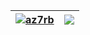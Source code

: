 | <a href="https://github.com/az7rb"><img align="center" src="https://github-readme-stats.vercel.app/api?username=az7rb&show_icons=true&include_all_commits=true&theme=buefy&hide_border=true" alt="az7rb" /></a> | <a href="https://github.com/az7rb"><img align="center" src="https://github-readme-stats.vercel.app/api/top-langs/?username=az7rb&layout=compact&theme=buefy&hide_border=true" /></a> |
| ------------- | ------------- |
